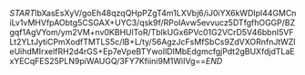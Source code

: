 $START$lbXasEsXyV/goEh48qzqQHpPZgT4m1LXVbj6/iJ0iYX6kWDIpl44GMCniLv1vMHVfpAObtg5CSGAX+UYC3/qsk9f/RPoIAvw5evvucz5DTfgfhOGGP/BZgqf1AgVYom/ym2VM+nv0KBHUlToR/TblkUGx6PVc01G2VCrD5V46bbnI5VFLt2YLtJytiCPmXodfTMTLS5c/lB+L/ty/56AgzJcFsMfSbCs9ZdVXORnfnJtWZleUihdMIrxelfRH2d4rGS+Ep7eVpeBTYwoIlDIMbEdgmcfgjPdt2gBUXfdjdTLaExYECqFES25PLN9piWAUGQ/3FY7Kfiini9M1WiIVg==$END$